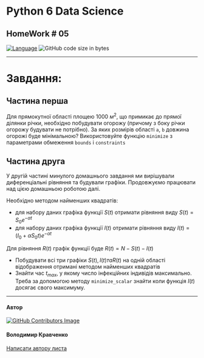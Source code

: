# Python 6 Data Science
## HomeWork # 05

[![Language](https://img.shields.io/badge/language-python-blue)](https://www.python.org)
![GitHub code size in bytes](https://img.shields.io/github/languages/code-size/VlodyaKr/Python-6-Data-Science-HomeWork-05)

---
# Завдання:

## Частина перша

Для прямокутної області площею 1000 $м^{2}$, що примикає до прямої ділянки річки, необхідно побудувати огорожу (причому з боку річки огорожу будувати не потрібно). За яких розмірів області `a`, `b` довжина огорожі буде мінімальною? Використовуйте функцію `minimize` з параметрами обмеження `bounds` і `constraints`

## Частина друга

У другій частині минулого домашнього завдання ми вирішували диференціальні рівняння та будували графіки. Продовжуємо працювати над цією домашньою роботою далі.

Необхідно методом найменших квадратів:

* для набору даних графіка функції $S(t)$ отримати рівняння виду $S(t)=S_{0} e^{-\alpha t}$
* для набору даних графіка функції $I(t)$ отримати рівняння виду $I(t)=(I_{0} + \alpha S_{0}t) e^{-\alpha t}$
 
Для рівняння $R(t)$ графік функції буде $R(t)=N-S(t)-I(t)$

* Побудувати всі три графіки $S(t), I(t) та R(t)$ на одній області відображення отримані методом найменших квадратів
* Знайти час $t_{max}$, у якому число інфекційних індивідів максимально. Треба за допомогою методу `minimize_scalar` знайти коли функція $I(t)$ досягає свого максимуму.


---

#### Автор
[![GitHub Contributors Image](https://contrib.rocks/image?repo=VlodyaKr/Python-6-Data-Science-HomeWork-05)](https://github.com/VlodyaKr)

#### Володимир Кравченко
[Написати автору листа](mailto:vlodya@gmail.com?subject=Python-6-Data-Science-HomeWork-05)
